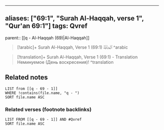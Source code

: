 
---
aliases: ["69:1", "Surah Al-Haqqah, verse 1", "Qur'an 69:1"]
tags: Qvref
---

parent:: [[q - Al-Haqqah (69)|Al-Haqqah]]

> [!arabic]+ Surah Al-Haqqah, Verse 1 (69:1)
> <span class="quran-arabic"> ٱلْحَآقَّةُ</span>
^arabic

> [!translation]+ Surah Al-Haqqah, Verse 1 (69:1) - Translation
> Неминуемое (День воскресения)!
^translation



## Related notes
```dataview
LIST from [[q - 69 - 1]]
WHERE !contains(file.name, "q - ")
SORT file.name ASC
```

### Related verses (footnote backlinks)
```dataview
LIST FROM [[q - 69 - 1]] AND #Qvref
SORT file.name ASC
```

